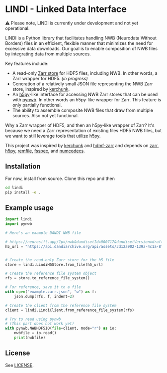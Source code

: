 # LINDI - Linked Data Interface

:warning: Please note, LINDI is currently under development and not yet operational.

LINDI is a Python library that facilitates handling NWB (Neurodata Without Borders) files in an efficient, flexible manner that minimizes the need for excessive data downloads. Our goal is to enable composition of NWB files by integrating data from multiple sources.

Key features include:

- A read-only [Zarr store](https://zarr.readthedocs.io/en/stable/) for HDF5 files, including NWB. In other words, a Zarr wrapper for HDF5. *(in progress)*
- Generation of a relatively small JSON file representing the NWB Zarr store, inspired by [kerchunk](https://github.com/fsspec/kerchunk).
- An [h5py](https://www.h5py.org/)-like interface for accessing NWB Zarr stores that can be used with [pynwb](https://pynwb.readthedocs.io/en/stable/). In other words an h5py-like wrapper for Zarr. This feature is only partially functional.
- The ability to assemble composite NWB files that draw from multiple sources. Also not yet functional.

Why a Zarr wrapper of HDF5, and then an h5py-like wrapper of Zarr? It's because we need a Zarr representation of existing files HDF5 NWB files, but we want to still leverage tools that utilize h5py.

This project was inspired by [kerchunk](https://github.com/fsspec/kerchunk) and [hdmf-zarr](https://hdmf-zarr.readthedocs.io/en/latest/index.html) and depends on [zarr](https://zarr.readthedocs.io/en/stable/), [h5py](https://www.h5py.org/), [remfile](https://github.com/magland/remfile), [fsspec](https://filesystem-spec.readthedocs.io/en/latest/), and [numcodecs](https://numcodecs.readthedocs.io/en/stable/).

## Installation

For now, install from source. Clone this repo and then

```bash
cd lindi
pip install -e .
```

## Example usage

```python
import lindi
import pynwb

# Here's an example DANDI NWB file

# https://neurosift.app/?p=/nwb&dandisetId=000717&dandisetVersion=draft&url=https://api.dandiarchive.org/api/assets/3d12a902-139a-4c1a-8fd0-0a7faf2fb223/download/
h5_url = "https://api.dandiarchive.org/api/assets/3d12a902-139a-4c1a-8fd0-0a7faf2fb223/download/"


# Create the read-only Zarr store for the h5 file
store = lindi.LindiH5Store.from_file(h5_url)

# Create the reference file system object
rfs = store.to_reference_file_system()

# For reference, save it to a file
with open("example.zarr.json", "w") as f:
    json.dump(rfs, f, indent=2)

# Create the client from the reference file system
client = lindi.LindiClient.from_reference_file_system(rfs)

# Try to read using pynwb
# (This part does not work yet)
with pynwb.NWBHDF5IO(file=client, mode="r") as io:
    nwbfile = io.read()
    print(nwbfile)
```

## License

See [LICENSE](LICENSE).
